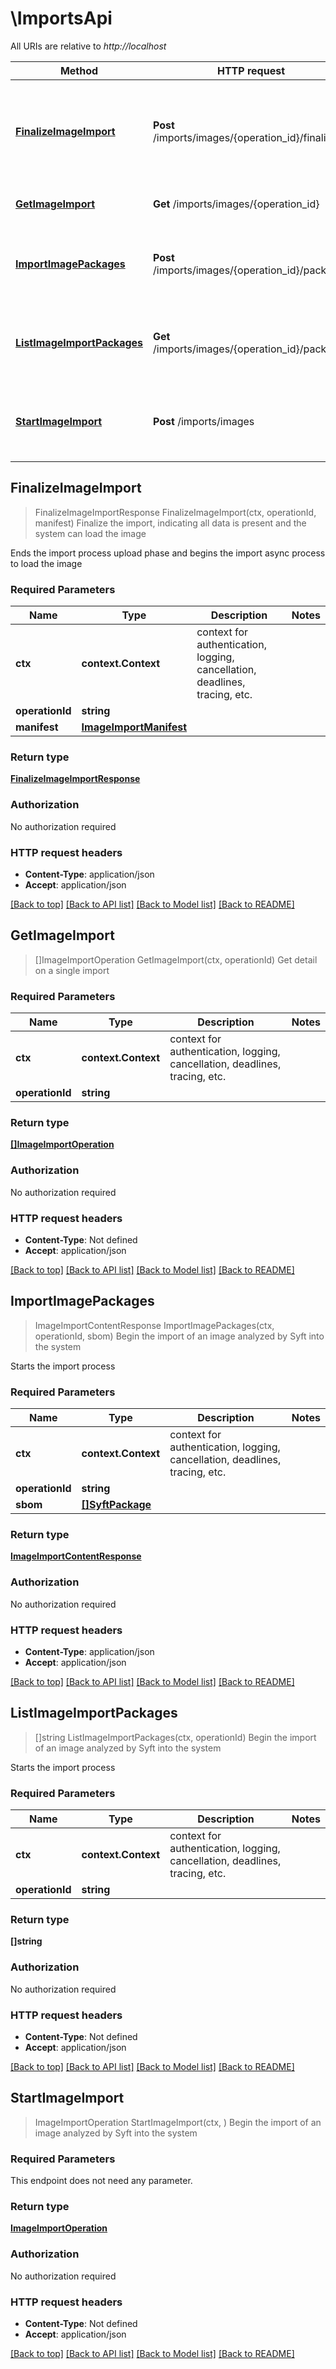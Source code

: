 # \ImportsApi

All URIs are relative to *http://localhost*

Method | HTTP request | Description
------------- | ------------- | -------------
[**FinalizeImageImport**](ImportsApi.md#FinalizeImageImport) | **Post** /imports/images/{operation_id}/finalize | Finalize the import, indicating all data is present and the system can load the image
[**GetImageImport**](ImportsApi.md#GetImageImport) | **Get** /imports/images/{operation_id} | Get detail on a single import
[**ImportImagePackages**](ImportsApi.md#ImportImagePackages) | **Post** /imports/images/{operation_id}/packages | Begin the import of an image analyzed by Syft into the system
[**ListImageImportPackages**](ImportsApi.md#ListImageImportPackages) | **Get** /imports/images/{operation_id}/packages | Begin the import of an image analyzed by Syft into the system
[**StartImageImport**](ImportsApi.md#StartImageImport) | **Post** /imports/images | Begin the import of an image analyzed by Syft into the system



## FinalizeImageImport

> FinalizeImageImportResponse FinalizeImageImport(ctx, operationId, manifest)
Finalize the import, indicating all data is present and the system can load the image

Ends the import process upload phase and begins the import async process to load the image

### Required Parameters


Name | Type | Description  | Notes
------------- | ------------- | ------------- | -------------
**ctx** | **context.Context** | context for authentication, logging, cancellation, deadlines, tracing, etc.
**operationId** | **string**|  | 
**manifest** | [**ImageImportManifest**](ImageImportManifest.md)|  | 

### Return type

[**FinalizeImageImportResponse**](FinalizeImageImportResponse.md)

### Authorization

No authorization required

### HTTP request headers

- **Content-Type**: application/json
- **Accept**: application/json

[[Back to top]](#) [[Back to API list]](../README.md#documentation-for-api-endpoints)
[[Back to Model list]](../README.md#documentation-for-models)
[[Back to README]](../README.md)


## GetImageImport

> []ImageImportOperation GetImageImport(ctx, operationId)
Get detail on a single import

### Required Parameters


Name | Type | Description  | Notes
------------- | ------------- | ------------- | -------------
**ctx** | **context.Context** | context for authentication, logging, cancellation, deadlines, tracing, etc.
**operationId** | **string**|  | 

### Return type

[**[]ImageImportOperation**](ImageImportOperation.md)

### Authorization

No authorization required

### HTTP request headers

- **Content-Type**: Not defined
- **Accept**: application/json

[[Back to top]](#) [[Back to API list]](../README.md#documentation-for-api-endpoints)
[[Back to Model list]](../README.md#documentation-for-models)
[[Back to README]](../README.md)


## ImportImagePackages

> ImageImportContentResponse ImportImagePackages(ctx, operationId, sbom)
Begin the import of an image analyzed by Syft into the system

Starts the import process

### Required Parameters


Name | Type | Description  | Notes
------------- | ------------- | ------------- | -------------
**ctx** | **context.Context** | context for authentication, logging, cancellation, deadlines, tracing, etc.
**operationId** | **string**|  | 
**sbom** | [**[]SyftPackage**](SyftPackage.md)|  | 

### Return type

[**ImageImportContentResponse**](ImageImportContentResponse.md)

### Authorization

No authorization required

### HTTP request headers

- **Content-Type**: application/json
- **Accept**: application/json

[[Back to top]](#) [[Back to API list]](../README.md#documentation-for-api-endpoints)
[[Back to Model list]](../README.md#documentation-for-models)
[[Back to README]](../README.md)


## ListImageImportPackages

> []string ListImageImportPackages(ctx, operationId)
Begin the import of an image analyzed by Syft into the system

Starts the import process

### Required Parameters


Name | Type | Description  | Notes
------------- | ------------- | ------------- | -------------
**ctx** | **context.Context** | context for authentication, logging, cancellation, deadlines, tracing, etc.
**operationId** | **string**|  | 

### Return type

**[]string**

### Authorization

No authorization required

### HTTP request headers

- **Content-Type**: Not defined
- **Accept**: application/json

[[Back to top]](#) [[Back to API list]](../README.md#documentation-for-api-endpoints)
[[Back to Model list]](../README.md#documentation-for-models)
[[Back to README]](../README.md)


## StartImageImport

> ImageImportOperation StartImageImport(ctx, )
Begin the import of an image analyzed by Syft into the system

### Required Parameters

This endpoint does not need any parameter.

### Return type

[**ImageImportOperation**](ImageImportOperation.md)

### Authorization

No authorization required

### HTTP request headers

- **Content-Type**: Not defined
- **Accept**: application/json

[[Back to top]](#) [[Back to API list]](../README.md#documentation-for-api-endpoints)
[[Back to Model list]](../README.md#documentation-for-models)
[[Back to README]](../README.md)

